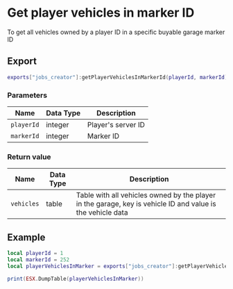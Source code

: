 # Get player vehicles in marker ID

To get all vehicles owned by a player ID in a specific buyable garage marker ID

## Export

```lua
exports["jobs_creator"]:getPlayerVehiclesInMarkerId(playerId, markerId)
```

### Parameters

| Name       | Data Type | Description        |
| ---------- | --------- | ------------------ |
| `playerId` | integer   | Player's server ID |
| `markerId` | integer   | Marker ID          |

### Return value

| Name       | Data Type | Description                                                                                                |
| ---------- | --------- | ---------------------------------------------------------------------------------------------------------- |
| `vehicles` | table     | Table with all vehicles owned by the player in the garage, key is vehicle ID and value is the vehicle data |

## Example

```lua
local playerId = 1
local markerId = 252
local playerVehiclesInMarker = exports["jobs_creator"]:getPlayerVehiclesInMarkerId(playerId, markerId)

print(ESX.DumpTable(playerVehiclesInMarker))
```
